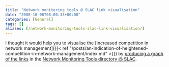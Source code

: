 ```yaml
---
title: "Network monitoring tools @ SLAC link visualisation"
date: "2008-10-08T08:00:33+00:00"
categories: [General]
tags: []
aliases: [/network-monitoring-tools-slac-link-visualisation/]
---
```


I thought it would help you to visualise the [increased competition in network management]({{< ref "/posts/an-indication-of-heightened-competition-in-network-management/index.md" >}}) by [producing a graph of the links](http://spreadsheets.google.com/ccc?key=pHoYvvxXcX1_j_OX3pzsJfQ) in the [Network Monitoring Tools directory @ SLAC](http://www.slac.stanford.edu/xorg/nmtf/nmtf-tools.html).
